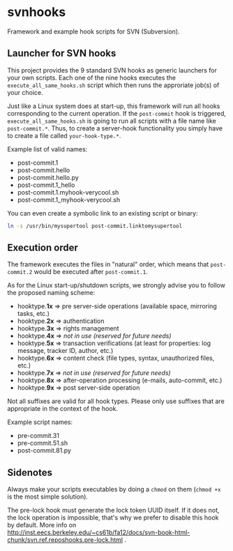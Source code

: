# svnhooks
Framework and example hook scripts for SVN (Subversion).

## Launcher for SVN hooks
This project provides the 9 standard SVN hooks as generic launchers for your own scripts. Each one of the nine hooks executes the `execute_all_same_hooks.sh` script which then runs the approriate job(s) of your choice.

Just like a Linux system does at start-up, this framework will run all hooks corresponding to the current operation. If the `post-commit` hook is triggered, `execute_all_same_hooks.sh` is going to run all scripts with a file name like `post-commit.*`. Thus, to create a server-hook functionality you simply have to create a file called `your-hook-type.*`.

Example list of valid names:
* post-commit.1
* post-commit.hello
* post-commit.hello.py
* post-commit.1_hello
* post-commit.1.myhook-verycool.sh
* post-commit.1_myhook-verycool.sh

You can even create a symbolic link to an existing script or binary:
```sh
ln -s /usr/bin/mysupertool post-commit.linktomysupertool
```

## Execution order
The framework executes the files in "natural" order, which means that `post-commit.2` would be executed after `post-commit.1`.

As for the Linux start-up/shutdown scripts, we strongly advise you to follow the proposed naming scheme:
* hooktype.**1x** => pre server-side operations (available space, mirroring tasks, etc.)
* hooktype.**2x** => authentication
* hooktype.**3x** => rights management
* hooktype.**4x** => _not in use (reserved for future needs)_
* hooktype.**5x** => transaction verifications (at least for properties: log message, tracker ID, author, etc.)
* hooktype.**6x** => content check (file types, syntax, unauthorized files, etc.)
* hooktype.**7x** => _not in use (reserved for future needs)_
* hooktype.**8x** => after-operation processing (e-mails, auto-commit, etc.)
* hooktype.**9x** => post server-side operation

Not all suffixes are valid for all hook types. Please only use suffixes that are appropriate in the context of the hook.

Example script names:
* pre-commit.31
* pre-commit.51.sh
* post-commit.81.py

## Sidenotes
Always make your scripts executables by doing a `chmod` on them (`chmod +x` is the most simple solution).

The pre-lock hook must generate the lock token UUID itself. If it does not, the lock operation is impossible, that's why we prefer to disable this hook by default. More info on http://inst.eecs.berkeley.edu/~cs61b/fa12/docs/svn-book-html-chunk/svn.ref.reposhooks.pre-lock.html .
